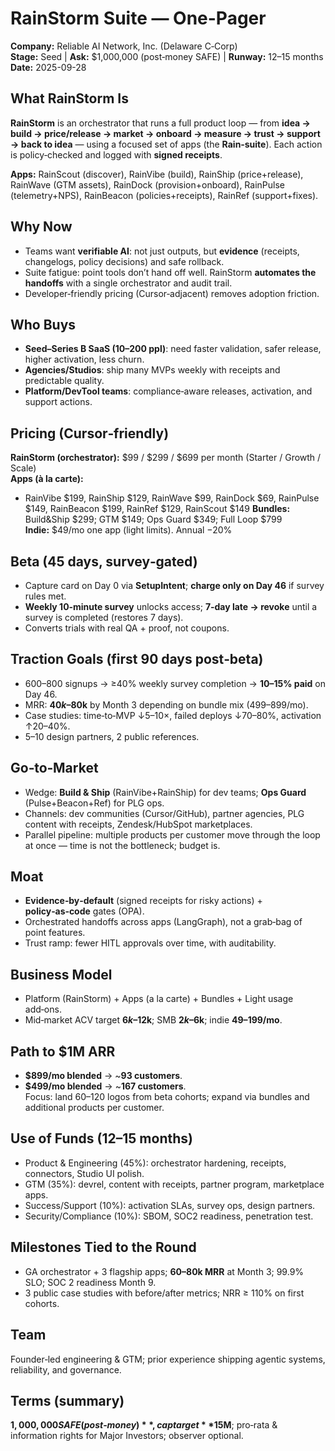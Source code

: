 # RainStorm Suite — One-Pager
**Company:** Reliable AI Network, Inc. (Delaware C‑Corp)  
**Stage:** Seed | **Ask:** $1,000,000 (post‑money SAFE) | **Runway:** 12–15 months  
**Date:** 2025-09-28

## What RainStorm Is
**RainStorm** is an orchestrator that runs a full product loop — from **idea → build → price/release → market → onboard → measure → trust → support → back to idea** — using a focused set of apps (the **Rain‑suite**). Each action is policy‑checked and logged with **signed receipts**.

**Apps:** RainScout (discover), RainVibe (build), RainShip (price+release), RainWave (GTM assets), RainDock (provision+onboard), RainPulse (telemetry+NPS), RainBeacon (policies+receipts), RainRef (support+fixes).

## Why Now
- Teams want **verifiable AI**: not just outputs, but **evidence** (receipts, changelogs, policy decisions) and safe rollback.
- Suite fatigue: point tools don’t hand off well. RainStorm **automates the handoffs** with a single orchestrator and audit trail.
- Developer‑friendly pricing (Cursor‑adjacent) removes adoption friction.

## Who Buys
- **Seed–Series B SaaS (10–200 ppl)**: need faster validation, safer release, higher activation, less churn.
- **Agencies/Studios**: ship many MVPs weekly with receipts and predictable quality.
- **Platform/DevTool teams**: compliance‑aware releases, activation, and support actions.

## Pricing (Cursor‑friendly)
**RainStorm (orchestrator):** $99 / $299 / $699 per month (Starter / Growth / Scale)  
**Apps (à la carte):**
- RainVibe $199, RainShip $129, RainWave $99, RainDock $69, RainPulse $149, RainBeacon $199, RainRef $129, RainScout $149
**Bundles:** Build&Ship $299; GTM $149; Ops Guard $349; Full Loop $799  
**Indie:** $49/mo one app (light limits). Annual −20%

## Beta (45 days, survey‑gated)
- Capture card on Day 0 via **SetupIntent**; **charge only on Day 46** if survey rules met.  
- **Weekly 10‑minute survey** unlocks access; **7‑day late → revoke** until a survey is completed (restores 7 days).  
- Converts trials with real QA + proof, not coupons.

## Traction Goals (first 90 days post‑beta)
- 600–800 signups → ≥40% weekly survey completion → **10–15% paid** on Day 46.  
- MRR: **$40k–$80k** by Month 3 depending on bundle mix ($499–$899/mo).  
- Case studies: time‑to‑MVP ↓5–10×, failed deploys ↓70–80%, activation ↑20–40%.
- 5–10 design partners, 2 public references.

## Go‑to‑Market
- Wedge: **Build & Ship** (RainVibe+RainShip) for dev teams; **Ops Guard** (Pulse+Beacon+Ref) for PLG ops.  
- Channels: dev communities (Cursor/GitHub), partner agencies, PLG content with receipts, Zendesk/HubSpot marketplaces.  
- Parallel pipeline: multiple products per customer move through the loop at once — time is not the bottleneck; budget is.

## Moat
- **Evidence‑by‑default** (signed receipts for risky actions) + **policy‑as‑code** gates (OPA).  
- Orchestrated handoffs across apps (LangGraph), not a grab‑bag of point features.  
- Trust ramp: fewer HITL approvals over time, with auditability.

## Business Model
- Platform (RainStorm) + Apps (a la carte) + Bundles + Light usage add‑ons.  
- Mid‑market ACV target **$6k–$12k**; SMB **$2k–$6k**; indie **$49–$199/mo**.

## Path to $1M ARR
- **$899/mo blended** → ~**93 customers**.  
- **$499/mo blended** → ~**167 customers**.  
Focus: land 60–120 logos from beta cohorts; expand via bundles and additional products per customer.

## Use of Funds (12–15 months)
- Product & Engineering (45%): orchestrator hardening, receipts, connectors, Studio UI polish.  
- GTM (35%): devrel, content with receipts, partner program, marketplace apps.  
- Success/Support (10%): activation SLAs, survey ops, design partners.  
- Security/Compliance (10%): SBOM, SOC2 readiness, penetration test.

## Milestones Tied to the Round
- GA orchestrator + 3 flagship apps; **$60–$80k MRR** at Month 3; 99.9% SLO; SOC 2 readiness Month 9.  
- 3 public case studies with before/after metrics; NRR ≥ 110% on first cohorts.

## Team
Founder‑led engineering & GTM; prior experience shipping agentic systems, reliability, and governance.

## Terms (summary)
**$1,000,000 SAFE (post‑money)**, cap target **$15M**; pro‑rata & information rights for Major Investors; observer optional.
